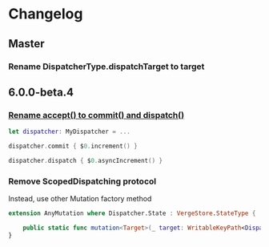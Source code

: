 # Changelog

## Master

### Rename DispatcherType.dispatchTarget to target

## 6.0.0-beta.4

### [Rename accept\(\) to commit\(\) and dispatch\(\)](https://github.com/muukii/Verge/pull/29)

```swift
let dispatcher: MyDispatcher = ...

dispatcher.commit { $0.increment() }

dispatcher.dispatch { $0.asyncIncrement() }
```

### Remove ScopedDispatching protocol

Instead, use other Mutation factory method

```swift
extension AnyMutation where Dispatcher.State : VergeStore.StateType {

    public static func mutation<Target>(_ target: WritableKeyPath<Dispatcher.State, Target>, _ name: StaticString = "", _ file: StaticString = #file, _ function: StaticString = #function, _ line: UInt = #line, inlineMutation: @escaping (inout Target) -> Result) -> VergeStore.AnyMutation<Dispatcher, Result>
}
```

